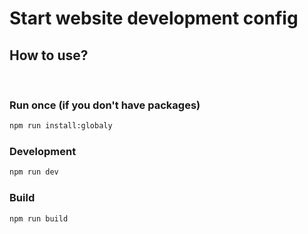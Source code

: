 # Start website development config

## How to use?
<br>

### Run once (if you don't have packages)
```bash
npm run install:globaly
```

### Development
```bash
npm run dev
```

### Build
```bash
npm run build
```
